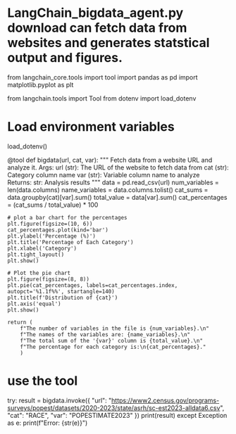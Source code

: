 # LangChain_bigdata_agent.py download can fetch data from websites and generates statstical output and figures.

from langchain_core.tools import tool
import pandas as pd
import matplotlib.pyplot as plt

from langchain.tools import Tool
from dotenv import load_dotenv

# Load environment variables
load_dotenv()

@tool
def bigdata(url, cat, var):
    """
    Fetch data from a website URL and analyze it.
    Args:
        url (str): The URL of the website to fetch data from
        cat (str): Category column name
        var (str): Variable column name to analyze      
    Returns:
        str: Analysis results
    """
    data = pd.read_csv(url)
    num_variables = len(data.columns)
    name_variables = data.columns.tolist()
    cat_sums = data.groupby(cat)[var].sum()
    total_value = data[var].sum()
    cat_percentages = (cat_sums / total_value) * 100
            
    # plot a bar chart for the percentages
    plt.figure(figsize=(10, 6))
    cat_percentages.plot(kind='bar')
    plt.ylabel('Percentage (%)')
    plt.title('Percentage of Each Category')
    plt.xlabel('Category')
    plt.tight_layout()
    plt.show()

    # Plot the pie chart
    plt.figure(figsize=(8, 8))
    plt.pie(cat_percentages, labels=cat_percentages.index, autopct='%1.1f%%', startangle=140)
    plt.title(f'Distribution of {cat}')
    plt.axis('equal')
    plt.show()
       
    return (
        f"The number of variables in the file is {num_variables}.\n"
        f"The names of the variables are: {name_variables}.\n"
        f"The total sum of the '{var}' column is {total_value}.\n"
        f"The percentage for each category is:\n{cat_percentages}."
        )
# use the tool
try:
    result = bigdata.invoke({
        "url": "https://www2.census.gov/programs-surveys/popest/datasets/2020-2023/state/asrh/sc-est2023-alldata6.csv",   
        "cat": "RACE",
        "var": "POPESTIMATE2023"
    })
    print(result)
except Exception as e:
    print(f"Error: {str(e)}")
